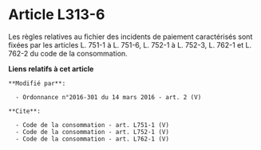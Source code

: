 # Article L313-6

Les règles relatives au fichier des incidents de paiement caractérisés sont fixées par les articles L. 751-1 à L. 751-6, L.
752-1 à L. 752-3, L. 762-1 et L. 762-2 du code de la consommation.

**Liens relatifs à cet article**

	**Modifié par**:

	  - Ordonnance n°2016-301 du 14 mars 2016 - art. 2 (V)

	**Cite**:

	  - Code de la consommation - art. L751-1 (V)
	  - Code de la consommation - art. L752-1 (V)
	  - Code de la consommation - art. L762-1 (V)
